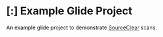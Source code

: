 # [:] Example Glide Project

An example glide project to demonstrate [SourceClear](https://www.sourceclear.com) scans.
